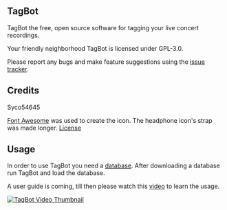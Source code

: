 
## TagBot

TagBot the free, open source software for tagging your live concert recordings.

Your friendly neighborhood TagBot is licensed under GPL-3.0. 

Please report any bugs and make feature suggestions using the [issue tracker](https://github.com/Syco54645/TagBot/issues).

## Credits

Syco54645

[Font Awesome](https://fontawesome.com/) was used to create the icon. The headphone icon's strap was made longer. [License](https://fontawesome.com/license)

## Usage

In order to use TagBot you need a [database](https://github.com/Syco54645/TagBot.Database/releases). After downloading a database run TagBot and load the database. 

A user guide is coming, till then please watch this [video](https://www.youtube.com/watch?v=VBDBH64MEhw) to learn the usage.

[![TagBot Video Thumbnail](https://img.youtube.com/vi/VBDBH64MEhw/0.jpg)](https://www.youtube.com/watch?v=VBDBH64MEhw)